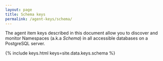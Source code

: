 ```yaml
---
layout: page
title: Schema keys
permalink: /agent-keys/schema/
---
```


The agent item keys described in this document allow you to discover and
monitor Namespaces (a.k.a *Schema*) in all accessible databases on a PostgreSQL
server.

{% include keys.html keys=site.data.keys.schema %}